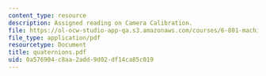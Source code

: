 ```yaml
---
content_type: resource
description: Assigned reading on Camera Calibration.
file: https://ol-ocw-studio-app-qa.s3.amazonaws.com/courses/6-801-machine-vision-fall-2004/0a576904c8aa2add9d02df14ca85c019_quaternions.pdf
file_type: application/pdf
resourcetype: Document
title: quaternions.pdf
uid: 0a576904-c8aa-2add-9d02-df14ca85c019
---
```

